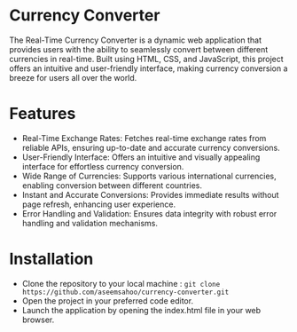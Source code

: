 <a name="readme-top"></a>
# Currency Converter
The Real-Time Currency Converter is a dynamic web application that provides users with the ability to seamlessly convert between different currencies in real-time. Built using HTML, CSS, and JavaScript, this project offers an intuitive and user-friendly interface, making currency conversion a breeze for users all over the world.

# Features

- Real-Time Exchange Rates: Fetches real-time exchange rates from reliable APIs, ensuring up-to-date and accurate currency conversions.
- User-Friendly Interface: Offers an intuitive and visually appealing interface for effortless currency conversion.
- Wide Range of Currencies: Supports various international currencies, enabling conversion between different countries.
- Instant and Accurate Conversions: Provides immediate results without page refresh, enhancing user experience.
- Error Handling and Validation: Ensures data integrity with robust error handling and validation mechanisms.

# Installation

- Clone the repository to your local machine :
  `git clone https://github.com/aseemsahoo/currency-converter.git`
- Open the project in your preferred code editor.
- Launch the application by opening the index.html file in your web browser.

